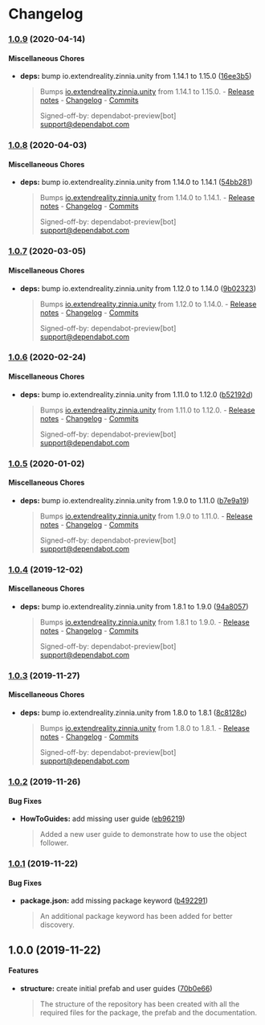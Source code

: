 # Changelog

### [1.0.9](https://github.com/ExtendRealityLtd/Tilia.Mutators.ObjectFollower.Unity/compare/v1.0.8...v1.0.9) (2020-04-14)

#### Miscellaneous Chores

* **deps:** bump io.extendreality.zinnia.unity from 1.14.1 to 1.15.0 ([16ee3b5](https://github.com/ExtendRealityLtd/Tilia.Mutators.ObjectFollower.Unity/commit/16ee3b54f4d955a13db468a3a166eba94a800663))
  > Bumps [io.extendreality.zinnia.unity](https://github.com/ExtendRealityLtd/Zinnia.Unity) from 1.14.1 to 1.15.0. - [Release notes](https://github.com/ExtendRealityLtd/Zinnia.Unity/releases) - [Changelog](https://github.com/ExtendRealityLtd/Zinnia.Unity/blob/master/CHANGELOG.md) - [Commits](https://github.com/ExtendRealityLtd/Zinnia.Unity/compare/v1.14.1...v1.15.0)
  > 
  > Signed-off-by: dependabot-preview[bot] <support@dependabot.com>

### [1.0.8](https://github.com/ExtendRealityLtd/Tilia.Mutators.ObjectFollower.Unity/compare/v1.0.7...v1.0.8) (2020-04-03)

#### Miscellaneous Chores

* **deps:** bump io.extendreality.zinnia.unity from 1.14.0 to 1.14.1 ([54bb281](https://github.com/ExtendRealityLtd/Tilia.Mutators.ObjectFollower.Unity/commit/54bb281b9e18d82d93fc238dda0d7954e8f45f6f))
  > Bumps [io.extendreality.zinnia.unity](https://github.com/ExtendRealityLtd/Zinnia.Unity) from 1.14.0 to 1.14.1. - [Release notes](https://github.com/ExtendRealityLtd/Zinnia.Unity/releases) - [Changelog](https://github.com/ExtendRealityLtd/Zinnia.Unity/blob/master/CHANGELOG.md) - [Commits](https://github.com/ExtendRealityLtd/Zinnia.Unity/compare/v1.14.0...v1.14.1)
  > 
  > Signed-off-by: dependabot-preview[bot] <support@dependabot.com>

### [1.0.7](https://github.com/ExtendRealityLtd/Tilia.Mutators.ObjectFollower.Unity/compare/v1.0.6...v1.0.7) (2020-03-05)

#### Miscellaneous Chores

* **deps:** bump io.extendreality.zinnia.unity from 1.12.0 to 1.14.0 ([9b02323](https://github.com/ExtendRealityLtd/Tilia.Mutators.ObjectFollower.Unity/commit/9b02323a3c57357a27aa5286153f9af7479cf0b1))
  > Bumps [io.extendreality.zinnia.unity](https://github.com/ExtendRealityLtd/Zinnia.Unity) from 1.12.0 to 1.14.0. - [Release notes](https://github.com/ExtendRealityLtd/Zinnia.Unity/releases) - [Changelog](https://github.com/ExtendRealityLtd/Zinnia.Unity/blob/master/CHANGELOG.md) - [Commits](https://github.com/ExtendRealityLtd/Zinnia.Unity/compare/v1.12.0...v1.14.0)
  > 
  > Signed-off-by: dependabot-preview[bot] <support@dependabot.com>

### [1.0.6](https://github.com/ExtendRealityLtd/Tilia.Mutators.ObjectFollower.Unity/compare/v1.0.5...v1.0.6) (2020-02-24)

#### Miscellaneous Chores

* **deps:** bump io.extendreality.zinnia.unity from 1.11.0 to 1.12.0 ([b52192d](https://github.com/ExtendRealityLtd/Tilia.Mutators.ObjectFollower.Unity/commit/b52192d9d3ad35133fb0f6a0077191dfa5330ea6))
  > Bumps [io.extendreality.zinnia.unity](https://github.com/ExtendRealityLtd/Zinnia.Unity) from 1.11.0 to 1.12.0. - [Release notes](https://github.com/ExtendRealityLtd/Zinnia.Unity/releases) - [Changelog](https://github.com/ExtendRealityLtd/Zinnia.Unity/blob/master/CHANGELOG.md) - [Commits](https://github.com/ExtendRealityLtd/Zinnia.Unity/compare/v1.11.0...v1.12.0)
  > 
  > Signed-off-by: dependabot-preview[bot] <support@dependabot.com>

### [1.0.5](https://github.com/ExtendRealityLtd/Tilia.Mutators.ObjectFollower.Unity/compare/v1.0.4...v1.0.5) (2020-01-02)

#### Miscellaneous Chores

* **deps:** bump io.extendreality.zinnia.unity from 1.9.0 to 1.11.0 ([b7e9a19](https://github.com/ExtendRealityLtd/Tilia.Mutators.ObjectFollower.Unity/commit/b7e9a19b71d4028f9f8d0e10c195c7fa7e16557e))
  > Bumps [io.extendreality.zinnia.unity](https://github.com/ExtendRealityLtd/Zinnia.Unity) from 1.9.0 to 1.11.0. - [Release notes](https://github.com/ExtendRealityLtd/Zinnia.Unity/releases) - [Changelog](https://github.com/ExtendRealityLtd/Zinnia.Unity/blob/master/CHANGELOG.md) - [Commits](https://github.com/ExtendRealityLtd/Zinnia.Unity/compare/v1.9.0...v1.11.0)
  > 
  > Signed-off-by: dependabot-preview[bot] <support@dependabot.com>

### [1.0.4](https://github.com/ExtendRealityLtd/Tilia.Mutators.ObjectFollower.Unity/compare/v1.0.3...v1.0.4) (2019-12-02)

#### Miscellaneous Chores

* **deps:** bump io.extendreality.zinnia.unity from 1.8.1 to 1.9.0 ([94a8057](https://github.com/ExtendRealityLtd/Tilia.Mutators.ObjectFollower.Unity/commit/94a8057d1138b99ede0eef49d891667e81b24a9d))
  > Bumps [io.extendreality.zinnia.unity](https://github.com/ExtendRealityLtd/Zinnia.Unity) from 1.8.1 to 1.9.0. - [Release notes](https://github.com/ExtendRealityLtd/Zinnia.Unity/releases) - [Changelog](https://github.com/ExtendRealityLtd/Zinnia.Unity/blob/master/CHANGELOG.md) - [Commits](https://github.com/ExtendRealityLtd/Zinnia.Unity/compare/v1.8.1...v1.9.0)
  > 
  > Signed-off-by: dependabot-preview[bot] <support@dependabot.com>

### [1.0.3](https://github.com/ExtendRealityLtd/Tilia.Mutators.ObjectFollower.Unity/compare/v1.0.2...v1.0.3) (2019-11-27)

#### Miscellaneous Chores

* **deps:** bump io.extendreality.zinnia.unity from 1.8.0 to 1.8.1 ([8c8128c](https://github.com/ExtendRealityLtd/Tilia.Mutators.ObjectFollower.Unity/commit/8c8128cf0dcfc967bef86f10a23beda987a32fa5))
  > Bumps [io.extendreality.zinnia.unity](https://github.com/ExtendRealityLtd/Zinnia.Unity) from 1.8.0 to 1.8.1. - [Release notes](https://github.com/ExtendRealityLtd/Zinnia.Unity/releases) - [Changelog](https://github.com/ExtendRealityLtd/Zinnia.Unity/blob/master/CHANGELOG.md) - [Commits](https://github.com/ExtendRealityLtd/Zinnia.Unity/compare/v1.8.0...v1.8.1)
  > 
  > Signed-off-by: dependabot-preview[bot] <support@dependabot.com>

### [1.0.2](https://github.com/ExtendRealityLtd/Tilia.Mutators.ObjectFollower.Unity/compare/v1.0.1...v1.0.2) (2019-11-26)

#### Bug Fixes

* **HowToGuides:** add missing user guide ([eb96219](https://github.com/ExtendRealityLtd/Tilia.Mutators.ObjectFollower.Unity/commit/eb96219dabd5eba0040d3844723f4d2179df9f16))
  > Added a new user guide to demonstrate how to use the object follower.

### [1.0.1](https://github.com/ExtendRealityLtd/Tilia.Mutators.ObjectFollower.Unity/compare/v1.0.0...v1.0.1) (2019-11-22)

#### Bug Fixes

* **package.json:** add missing package keyword ([b492291](https://github.com/ExtendRealityLtd/Tilia.Mutators.ObjectFollower.Unity/commit/b4922912b566836bc67848bede25ddf8bde4137c))
  > An additional package keyword has been added for better discovery.

## 1.0.0 (2019-11-22)

#### Features

* **structure:** create initial prefab and user guides ([70b0e66](https://github.com/ExtendRealityLtd/Tilia.Mutators.ObjectFollower.Unity/commit/70b0e6651e177975de1973c7a06b9a2a9872efbc))
  > The structure of the repository has been created with all the required files for the package, the prefab and the documentation.
